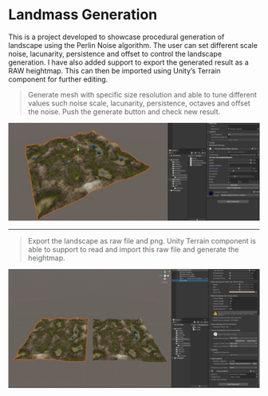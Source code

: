 # Landmass Generation
 
This is a project developed to showcase procedural generation of landscape using the Perlin Noise algorithm. 
The user can set different scale noise, lacunarity, persistence and offset to control the landscape generation. 
I have also added support to export the generated result as a RAW heightmap. This can then be imported using Unity’s Terrain component for further editing.

> Generate mesh with specific size resolution and able to tune different values such noise scale, lacunarity, persistence, octaves and offset the noise. 
> Push the generate button and check new result.

![Alt Text](https://github.com/CyroPCJr/LandmassGeneration/blob/Sprint_5/Assets/Screenshots/capture1.JPG)

---

> Export the landscape as raw file and png. Unity Terrain component is able to support to read and import this raw file and generate the heightmap.

![Alt Text](https://github.com/CyroPCJr/LandmassGeneration/blob/Sprint_5/Assets/Screenshots/capture4.JPG)
